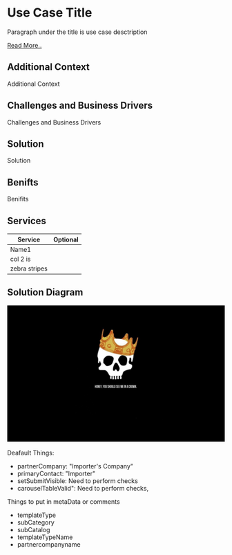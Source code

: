 # Use Case Title

Paragraph under the title is use case desctription 

[Read More..](https://github.com/dpk-bhat/test-repo/edit/main/README.md)

## Additional Context
Additional Context

## Challenges and Business Drivers
Challenges and Business Drivers

## Solution
Solution

## Benifts
Benifits

## Services

| Service       | Optional      |
| ------------- |:-------------:|
| Name1         |  |
| col 2 is      |  |
| zebra stripes |  |

## Solution Diagram
[<img src="./images/858599.jpg" width="600" />](./images/858599.jpg?raw=true)

Deafault Things:

- partnerCompany: "Importer's Company"
- primaryContact: "Importer"
- setSubmitVisible: Need to perform checks  
- carouselTableValid": Need to perform checks,

Things to put in metaData or comments
- templateType
- subCategory
- subCatalog
- templateTypeName
- partnercompanyname


[comment]: <> (This is a comment, it will not be included.)
[//]: <> (This is also a comment.)
[//]: # (This may be the most platform independent comment)
<!-- useCaseMetadata 
{
  Mission Type: "Enterprise Support"
  Sub-category: "SAP S/4HANA Transformation"
}
-->
